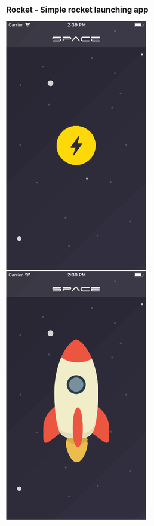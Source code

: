 ## Rocket - Simple rocket launching app

<img src="https://github.com/iOS-11/Rocket/blob/master/start.png" width=375 height=667>
<img src="https://github.com/iOS-11/Rocket/blob/master/rocket_launching.png" width=375 height=667>
